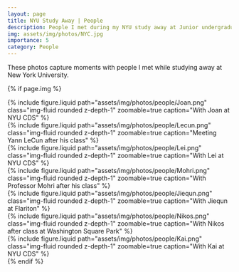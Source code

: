 ```yaml
---
layout: page
title: NYU Study Away | People
description: People I met during my NYU study away at Junior undergraduate year
img: assets/img/photos/NYC.jpg
importance: 5
category: People
---
```


These photos capture moments with people I met while studying away at New York University.

{% if page.img %}

<div class="row mt-3">
  <div class="col-sm-4">
    {% include figure.liquid
      path="assets/img/photos/people/Joan.png"
      class="img-fluid rounded z-depth-1"
      zoomable=true
      caption="With Joan at NYU CDS"
    %}
  </div>
  <div class="col-sm-4">
    {% include figure.liquid
      path="assets/img/photos/people/Lecun.png"
      class="img-fluid rounded z-depth-1"
      zoomable=true
      caption="Meeting Yann LeCun after his class"
    %}
  </div>
  <div class="col-sm-4">
    {% include figure.liquid
      path="assets/img/photos/people/Lei.png"
      class="img-fluid rounded z-depth-1"
      zoomable=true
      caption="With Lei at NYU CDS"
    %}
  </div>
</div>

<div class="row mt-3">
  <div class="col-sm-4">
    {% include figure.liquid
      path="assets/img/photos/people/Mohri.png"
      class="img-fluid rounded z-depth-1"
      zoomable=true
      caption="With Professor Mohri after his class"
    %}
  </div>
  <div class="col-sm-4">
    {% include figure.liquid
      path="assets/img/photos/people/Jiequn.png"
      class="img-fluid rounded z-depth-1"
      zoomable=true
      caption="With Jiequn at Flariton"
    %}
  </div>
  <div class="col-sm-4">
    {% include figure.liquid
      path="assets/img/photos/people/Nikos.png"
      class="img-fluid rounded z-depth-1"
      zoomable=true
      caption="With Nikos after class at Washington Square Park"
    %}
  </div>
</div>

<div class="row mt-3">
  <div class="col-sm-4">
    {% include figure.liquid
      path="assets/img/photos/people/Kai.png"
      class="img-fluid rounded z-depth-1"
      zoomable=true
      caption="With Kai at NYU CDS"
    %}
  </div>
</div>
{% endif %}
